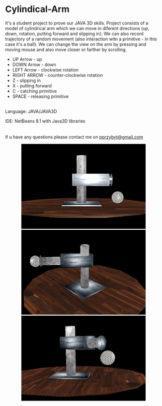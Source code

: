 # Cylindical-Arm

It's a student project to prove our JAVA 3D skills.
Project consists of a model of cylindrical arm which we can move in diferent directions 
(up, down, rotation, putting forward and slipping in).
We can also record trajectory of a random movement (also interaction witn a primitive - in this case it's a ball).
We can change the view on the arm by pressing and moving mouse and also move closer or farther by scrolling.
<br>

- UP Arrow - up
- DOWN Arrow - down
- LEFT Arrow - clockwise rotation
- RIGHT ARROW - counter-clockwise rotation
- Z - slipping in
- X - putting forward
- C - catching primitive
- SPACE - releasing primitive

<br>
Language: JAVA/JAVA3D

IDE: NetBeans 8.1 with Java3D libraries
<br><br><br>
If u have any questions please contact me on pprzybyt@gmail.com

<p align="center">
  <img src="ROBO0.png" width="400"/>
  <img src="ROBO1.png" width="400"/>
  <br>
    <img src="ROBO2.png" width="400"/>
</p>
